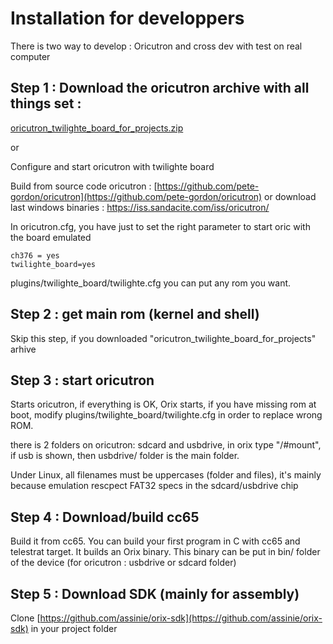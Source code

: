 # Installation for developpers

There is two way to develop : Oricutron and cross dev with test on real computer

## Step 1 : Download the oricutron archive with all things set :

[oricutron_twilighte_board_for_projects.zip](../oricutron_twilighte_board_for_projects)

or

Configure and start oricutron with twilighte board

Build from source code oricutron : [https://github.com/pete-gordon/oricutron](https://github.com/pete-gordon/oricutron) or download last windows binaries : https://iss.sandacite.com/iss/oricutron/

In oricutron.cfg, you have just to set the right parameter to start oric with the board emulated

``` ca65
ch376 = yes
twilighte_board=yes
```

plugins/twilighte_board/twilighte.cfg you can put any rom you want.

## Step 2 : get main rom (kernel and shell)

Skip this step, if you downloaded "oricutron_twilighte_board_for_projects" arhive

## Step 3 : start oricutron

Starts oricutron, if everything is OK, Orix starts, if you have missing rom at boot, modify plugins/twilighte_board/twilighte.cfg in order to replace wrong ROM.

there is 2 folders on oricutron: sdcard and usbdrive, in orix type "/#mount", if usb is shown, then usbdrive/ folder is the main folder.

Under Linux, all filenames must be uppercases (folder and files), it's mainly because emulation rescpect FAT32 specs in the sdcard/usbdrive chip

## Step 4 : Download/build cc65

Build it from cc65. You can build your first program in C with cc65 and telestrat target. It builds an Orix binary. This binary can be put in bin/ folder of the device (for oricutron : usbdrive or sdcard folder)

## Step 5 : Download SDK  (mainly for assembly)

Clone [https://github.com/assinie/orix-sdk](https://github.com/assinie/orix-sdk) in your project folder




